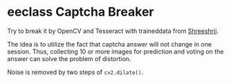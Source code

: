 # eeclass Captcha Breaker

Try to break it by OpenCV and Tesseract with traineddata from [Shreeshrii](https://github.com/Shreeshrii). 

The idea is to utilize the fact that captcha answer will not change in one session. Thus, collecting 10 or more images for prediction and voting on the answer can solve the problem of distortion. 

Noise is removed by two steps of `cv2.dilate()`.